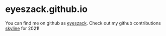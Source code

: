 # eyeszack.github.io

You can find me on github as [eyeszack](https://github.com/eyeszack). Check out my github contributions [skyline](https://skyline.github.com/eyeszack/2021) for 2021!